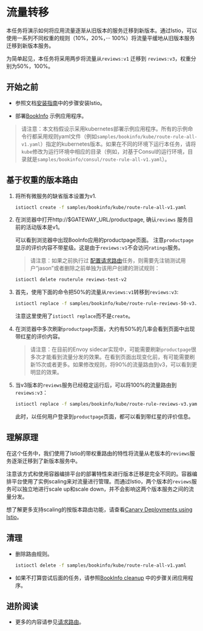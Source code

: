 # 流量转移

本任务将演示如何将应用流量逐渐从旧版本的服务迁移到新版本。通过Istio，可以使用一系列不同权重的规则（10%，20%，··· 100%）将流量平缓地从旧版本服务迁移到新版本服务。

为简单起见，本任务将采用两步将流量从`reviews:v1` 迁移到 `reviews:v3`，权重分别为50%，100%。

## 开始之前

* 参照文档[安装指南](../../setup/index.md)中的步骤安装Istio。

* 部署[BookInfo](../../guides/bookinfo.md) 示例应用程序。

>  请注意：本文档假设示采用kubernetes部署示例应用程序。所有的示例命令行都采用规则yaml文件（例如`samples/bookinfo/kube/route-rule-all-v1.yaml`）指定的kubernetes版本。如果在不同的环境下运行本任务，请将`kube`修改为运行环境中相应的目录（例如，对基于Consul的运行环境，目录就是`samples/bookinfo/consul/route-rule-all-v1.yaml`）。


## 基于权重的版本路由

1. 将所有微服务的缺省版本设置为v1.

   ```bash
   istioctl create -f samples/bookinfo/kube/route-rule-all-v1.yaml
   ```

1. 在浏览器中打开http://$GATEWAY_URL/productpage,  确认`reviews` 服务目前的活动版本是v1。

   可以看到浏览器中出现BooInfo应用的productpage页面。
   注意`productpage`显示的评价内容不带星级。这是由于`reviews:v1`不会访问`ratings`服务。

   > 请注意：如果之前执行过 [配置请求路由](./request-routing.md)任务，则需要先注销测试用户“jason”或者删除之前单独为该用户创建的测试规则：

     ```bash
     istioctl delete routerule reviews-test-v2
     ```

1. 首先，使用下面的命令把50%的流量从`reviews:v1`转移到`reviews:v3`:

   ```bash
   istioctl replace -f samples/bookinfo/kube/route-rule-reviews-50-v3.yaml
   ```

   注意这里使用了`istioctl replace`而不是`create`。

1. 在浏览器中多次刷新`productpage`页面，大约有50%的几率会看到页面中出现带红星的评价内容。

   > 请注意：在目前的Envoy sidecar实现中，可能需要刷新`productpage`很多次才能看到流量分发的效果。在看到页面出现变化前，有可能需要刷新15次或者更多。如果修改规则，将90%的流量路由到v3，可以看到更明显的效果。

1. 当v3版本的`reviews`服务已经稳定运行后，可以将100%的流量路由到`reviews:v3`：

   ```bash
   istioctl replace -f samples/bookinfo/kube/route-rule-reviews-v3.yaml
   ```

   此时，以任何用户登录到`productpage`页面，都可以看到带红星的评价信息。

## 理解原理

在这个任务中，我们使用了Istio的带权重路由的特性将流量从老版本的`reviews`服务逐渐迁移到了新版本服务中。

注意该方式和使用容器编排平台的部署特性来进行版本迁移是完全不同的。容器编排平台使用了实例scaling来对流量进行管理。而通过Istio，两个版本的`reviews`服务可以独立地进行scale up和scale down，并不会影响这两个版本服务之间的流量分发。

想了解更多支持scaling的按版本路由功能，请查看[Canary Deployments using Istio](https://istio.io/blog/canary-deployments-using-istio.html)。

## 清理

* 删除路由规则。

  ```bash
  istioctl delete -f samples/bookinfo/kube/route-rule-all-v1.yaml
  ```

* 如果不打算尝试后面的任务，请参照[BookInfo cleanup](../../guides/bookinfo.md#cleanup) 中的步骤关闭应用程序。


## 进阶阅读

* 更多的内容请参见[请求路由](../../concepts/traffic-management/rules-configuration.md)。